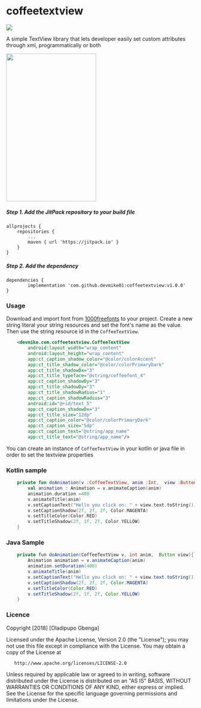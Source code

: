 # coffeetextview

[![](https://jitpack.io/v/devmike01/coffeetextview.svg)](https://jitpack.io/#devmike01/coffeetextview)

A simple TextView library that lets developer easily set custom attributes through xml, programmatically or both

<img src="https://github.com/devmike01/coffeetextview/blob/master/coffeetextview/sample.gif" width="240" height="395" />

##### Step 1. Add the JitPack repository to your build file 
	allprojects {
		repositories {
			...
			maven { url 'https://jitpack.io' }
		}
	}
  
  ##### Step 2. Add the dependency
 	dependencies {
	        implementation 'com.github.devmike01:coffeetextview:v1.0.0'
	}
	
### Usage
Download and import font from [1000freefonts](http://1001freefonts.com/) to your project. Create a new string literal your string resources and set the font's name as the value. Then use the string resource id in the `CoffeeTextView`.

```xml
    <devmike.com.coffeetextview.CoffeeTextView
        android:layout_width="wrap_content"
        android:layout_height="wrap_content"
        app:ct_caption_shadow_color="@color/colorAccent"
        app:ct_title_shadow_color="@color/colorPrimaryDark"
        app:ct_title_shadowDx="3"
        app:ct_title_typeface="@string/coffeefont_4"
        app:ct_caption_shadowDy="3"
        app:ct_title_shadowDy="3"
        app:ct_title_shadowRadius="1"
        app:ct_caption_shadowRadius="3"
        android:id="@+id/text_5"
        app:ct_caption_shadowDx="3"
        app:ct_title_size="12dp"
        app:ct_caption_color="@color/colorPrimaryDark"
        app:ct_caption_size="5dp"
        app:ct_caption_text="@string/app_name"
        app:ct_title_text="@string/app_name"/>
```

You can create an instance of `CoffeeTextView` in your kotlin or java file in order to set the textview properties

### Kotlin sample

```kotlin
    private fun doAnimation(v :CoffeeTextView, anim :Int,  view :Button){
        val animation : Animation = v.animateCaption(anim)
        animation.duration =400
        v.animateTitle(anim)
        v.setCaptionText("Hello you click on: " + view.text.toString())
        v.setCaptionShadow(2f, 2f, 2f, Color.MAGENTA)
        v.setTitleColor(Color.RED)
        v.setTitleShadow(2f, 1f, 2f, Color.YELLOW)
    }
```
### Java Sample

```java
    private fun doAnimation(CoffeeTextView v, int anim,  Button view){
        Animation animation = v.animateCaption(anim)
        animation.setDuration(400)
        v.animateTitle(anim)
        v.setCaptionText("Hello you click on: " + view.text.toString())
        v.setCaptionShadow(2f, 2f, 2f, Color.MAGENTA)
        v.setTitleColor(Color.RED)
        v.setTitleShadow(2f, 1f, 2f, Color.YELLOW)
    }
```

### Licence
 Copyright [2018] [Oladipupo Gbenga]

   Licensed under the Apache License, Version 2.0 (the "License");
   you may not use this file except in compliance with the License.
   You may obtain a copy of the License at

       http://www.apache.org/licenses/LICENSE-2.0

   Unless required by applicable law or agreed to in writing, software
   distributed under the License is distributed on an "AS IS" BASIS,
   WITHOUT WARRANTIES OR CONDITIONS OF ANY KIND, either express or implied.
   See the License for the specific language governing permissions and
limitations under the License.

